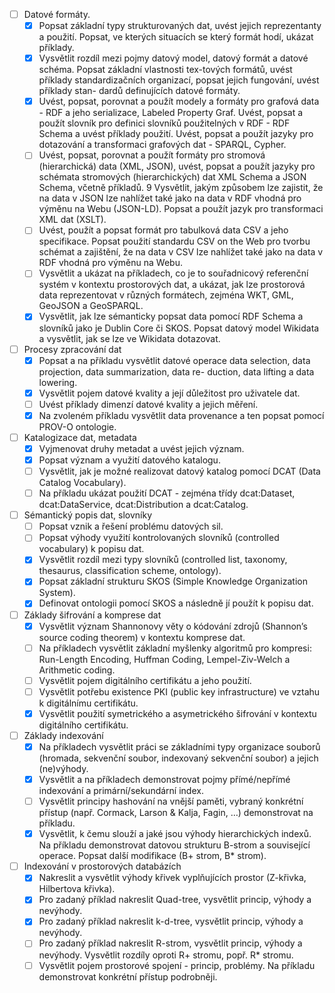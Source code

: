 - [ ]  Datové formáty. 
	- [x]  Popsat základní typy strukturovaných dat, uvést jejich reprezentanty a použití. Popsat, ve kterých situacích se který formát hodí, ukázat příklady. 
	- [x]  Vysvětlit rozdíl mezi pojmy datový model, datový formát a datové schéma. Popsat základní vlastnosti tex-tových formátů, uvést příklady standardizačních organizací, popsat jejich fungování, uvést příklady stan- dardů definujících datové formáty. 
	- [x]  Uvést, popsat, porovnat a použít modely a formáty pro grafová data - RDF a jeho serializace, Labeled Property Graf. Uvést, popsat a použít slovník pro definici slovníků použitelných v RDF - RDF Schema a uvést příklady použití. Uvést, popsat a použít jazyky pro dotazování a transformaci grafových dat - SPARQL, Cypher. 
	- [ ]  Uvést, popsat, porovnat a použít formáty pro stromová (hierarchická) data (XML, JSON), uvést, popsat a použít jazyky pro schémata stromových (hierarchických) dat XML Schema a JSON Schema, včetně příkladů. 9 Vysvětlit, jakým způsobem lze zajistit, že na data v JSON lze nahlížet také jako na data v RDF vhodná pro výměnu na Webu (JSON-LD). Popsat a použít jazyk pro transformaci XML dat (XSLT). 
	- [ ]  Uvést, použít a popsat formát pro tabulková data CSV a jeho specifikace. Popsat použití standardu CSV on the Web pro tvorbu schémat a zajištění, že na data v CSV lze nahlížet také jako na data v RDF vhodná pro výměnu na Webu. 
	- [ ]  Vysvětlit a ukázat na příkladech, co je to souřadnicový referenční systém v kontextu prostorových dat, a ukázat, jak lze prostorová data reprezentovat v různých formátech, zejména WKT, GML, GeoJSON a GeoSPARQL. 
	- [x]  Vysvětlit, jak lze sémanticky popsat data pomocí RDF Schema a slovníků jako je Dublin Core či SKOS. Popsat datový model Wikidata a vysvětlit, jak se lze ve Wikidata dotazovat. 
- [ ]  Procesy zpracování dat 
	- [x]  Popsat a na příkladu vysvětlit datové operace data selection, data projection, data summarization, data re- duction, data lifting a data lowering. 
	- [x]  Vysvětlit pojem datové kvality a její důležitost pro uživatele dat. 
	- [ ]  Uvést příklady dimenzí datové kvality a jejich měření. 
	- [x]  Na zvoleném příkladu vysvětlit data provenance a ten popsat pomocí PROV-O ontologie. 
- [ ]  Katalogizace dat, metadata 
	- [x]  Vyjmenovat druhy metadat a uvést jejich význam. 
	- [x]  Popsat význam a využití datového katalogu. 
	- [ ]  Vysvětlit, jak je možné realizovat datový katalog pomocí DCAT (Data Catalog Vocabulary). 
	- [ ]  Na příkladu ukázat použití DCAT - zejména třídy dcat:Dataset, dcat:DataService, dcat:Distribution a dcat:Catalog. 
- [ ]  Sémantický popis dat, slovníky 
	- [ ]  Popsat vznik a řešení problému datových sil. 
	- [ ]  Popsat výhody využití kontrolovaných slovníků (controlled vocabulary) k popisu dat. 
	- [x]  Vysvětlit rozdíl mezi typy slovníků (controlled list, taxonomy, thesaurus, classification scheme, ontology). 
	- [x]  Popsat základní strukturu SKOS (Simple Knowledge Organization System). 
	- [x]  Definovat ontologii pomocí SKOS a následně jí použít k popisu dat. 
- [ ]  Základy šifrování a komprese dat 
	- [x]  Vysvětlit význam Shannonovy věty o kódování zdrojů (Shannon’s source coding theorem) v kontextu komprese dat. 
	- [ ]  Na příkladech vysvětlit základní myšlenky algoritmů pro kompresi: Run-Length Encoding, Huffman Coding, Lempel-Ziv-Welch a Arithmetic coding. 
	- [ ]  Vysvětlit pojem digitálního certifikátu a jeho použití. 
	- [ ]  Vysvětlit potřebu existence PKI (public key infrastructure) ve vztahu k digitálnímu certifikátu. 
	- [x]  Vysvětlit použití symetrického a asymetrického šifrování v kontextu digitálního certifikátu. 
- [ ]  Základy indexování 
	- [x]  Na příkladech vysvětlit práci se základními typy organizace souborů (hromada, sekvenční soubor, indexovaný sekvenční soubor) a jejich (ne)výhody. 
	- [x]  Vysvětlit a na příkladech demonstrovat pojmy přímé/nepřímé indexování a primární/sekundární index. 
	- [ ]  Vysvětlit principy hashování na vnější paměti, vybraný konkrétní přístup (např. Cormack, Larson & Kalja, Fagin, …) demonstrovat na příkladu. 
	- [x]  Vysvětlit, k čemu slouží a jaké jsou výhody hierarchických indexů. Na příkladu demonstrovat datovou strukturu B-strom a související operace. Popsat další modifikace (B+ strom, B* strom). 
- [ ]  Indexování v prostorových databázích 
	- [x]  Nakreslit a vysvětlit výhody křivek vyplňujících prostor (Z-křivka, Hilbertova křivka). 
	- [x]  Pro zadaný příklad nakreslit Quad-tree, vysvětlit princip, výhody a nevýhody. 
	- [x]  Pro zadaný příklad nakreslit k-d-tree, vysvětlit princip, výhody a nevýhody. 
	- [ ]  Pro zadaný příklad nakreslit R-strom, vysvětlit princip, výhody a nevýhody. Vysvětlit rozdíly oproti R+ stromu, popř. R* stromu. 
	- [ ]  Vysvětlit pojem prostorové spojení - princip, problémy. Na příkladu demonstrovat konkrétní přístup podrobněji.